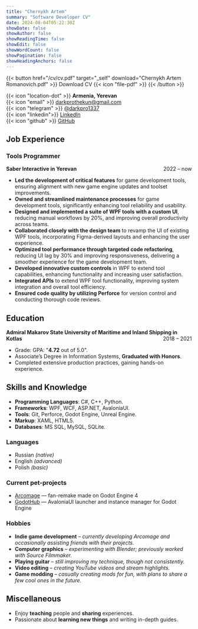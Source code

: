 ```yaml
---
title: "Chernykh Artem"
summary: "Software Developer CV"
date: 2024-08-04T05:22:30Z
showDate: false
showAuthor: false
showReadingTime: false
showEdit: false
showWordCount: false
showPagination: false
showHeadingAnchors: false
---
```

{{< button href="/cv/cv.pdf" target="_self" download="Chernykh Artem Romanovich.pdf" >}}
Download CV {{< icon "file-pdf" >}}
{{< /button >}}

{{< icon "location-dot" >}} **Armenia, Yerevan**  
{{< icon "email" >}} [darkprothekun@gmail.com](mailto:darkprothekun@gmail.com)  
{{< icon "telegram" >}} [@darkpro1337](https://t.me/darkpro1337)  
{{< icon "linkedin">}} [LinkedIn](https://www.linkedin.com/in/darkpro1337)  
{{< icon "github" >}} [GitHub](https://github.com/DarkPro1337)  

## Job Experience

### Tools Programmer 
**Saber Interactive in Yerevan** <span style="float: right;">2022 – now</span>
- **Led the development of critical features** for game development tools, ensuring alignment with new game engine updates and toolset improvements.
- **Owned and streamlined maintenance processes** for game development tools, significantly enhancing tool reliability and usability.
- **Designed and implemented a suite of WPF tools with a custom UI**, reducing manual workflows by 20%, and improving overall productivity across teams.
- **Collaborated closely with the design team** to revamp the UI of existing WPF tools, incorporating Figma-derived layouts and enhancing the user experience.
- **Optimized tool performance through targeted code refactoring**, reducing UI lag by 30% and improving responsiveness, delivering a smoother experience for the game development team.
- **Developed innovative custom controls** in WPF to extend tool capabilities, enhancing functionality and increasing user satisfaction.
- **Integrated APIs** to extend WPF tool functionality, improving system integration and overall tool efficiency.
- **Ensured code quality by utilizing Perforce** for version control and conducting thorough code reviews.

## Education

**Admiral Makarov State University of Maritime and Inland Shipping in Kotlas** <span style="float: right;">2018 – 2021</span>
* Grade: GPA: "**4.72** out of 5.0".
* Associate’s Degree in Information Systems, **Graduated with Honors**.
* Completed extensive production practices, gaining hands-on experience.

## Skills and Knowledge

* **Programming Languages**: C#, C++, Python.
* **Frameworks**: WPF, WCF, ASP.NET, AvaloniaUI.
* **Tools**: Git, Perforce, Godot Engine, Unreal Engine.
* **Markup**: XAML, HTML5.
* **Databases**: MS SQL, MySQL, SQLite.

### Languages
* Russian *(native)*
* English *(advanced)*
* Polish *(basic)*

### Current pet-projects
* [Arcomage](https://github.com/DarkPro1337/arcomage) — fan-remake made on Godot Engine 4
* [GodotHub](https://github.com/DarkPro1337/GodotHub) — AvaloniaUI launcher and instance manager for Godot Engine

### Hobbies
- **Indie game development** – *currently developing Arcomage and occasionally assisting friends with their projects.*
- **Computer graphics** – *experimenting with Blender; previously worked with Source Filmmaker.*
- **Playing guitar** – *still improving my technique, though not consistently.*
- **Video editing** – *creating YouTube videos and stream highlights.*
- **Game modding** – *casually creating mods for fun, with plans to share a few cool ones in the future.*

## Miscellaneous

- Enjoy **teaching** people and **sharing** experiences.
- Passionate about **learning new things** and writing in-depth guides.